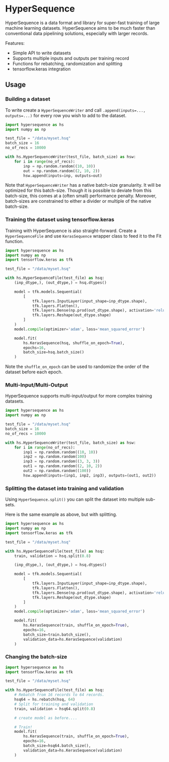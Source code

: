 HyperSequence
============
HyperSequence is a data format and library for super-fast training of large machine learning datasets. HyperSequence aims to be much faster than conventional data pipelining solutions, especially with larger records.

Features:
 * Simple API to write datasets
 * Supports multiple inputs and outputs per training record
 * Functions for rebatching, randomization and splitting
 * tensorflow.keras integration


Usage
-----
### Building a dataset
To write create a `HyperSequenceWriter` and call `.append(inputs=..., outputs=...)` for every row you wish to add to the dataset.

```python
import hypersequence as hs
import numpy as np

test_file = "/data/myset.hsq"
batch_size = 16
no_of_recs = 10000

with hs.HyperSequenceWriter(test_file, batch_size) as hsw:
    for i in range(no_of_recs):
        inp = np.random.random((10, 10))
        out = np.random.random((2, 10, 2))
        hsw.append(inputs=inp, outputs=out)
```
Note that `HyperSequenceWriter` has a native batch-size granularity. It will be optimized for this batch-size. Though it is possible to deviate from this batch-size, this comes at a (often small) performance penalty. Moreover, batch-sizes are constrained to either a divider or multiple of the native batch-size.

### Training the dataset using tensorflow.keras
Training with HyperSequence is also straight-forward. Create a `HyperSequenceFile` and use `KerasSequence` wrapper class to feed it to the Fit function.

```python
import hypersequence as hs
import numpy as np
import tensorflow.keras as tfk

test_file = "/data/myset.hsq"

with hs.HyperSequenceFile(test_file) as hsq:
    (inp_dtype,), (out_dtype,) = hsq.dtypes()

    model = tfk.models.Sequential(
        [
            tfk.layers.InputLayer(input_shape=inp_dtype.shape),
            tfk.layers.Flatten(),
            tfk.layers.Dense(np.prod(out_dtype.shape), activation='relu'),
            tfk.layers.Reshape(out_dtype.shape)
        ]
    )
    model.compile(optimizer='adam', loss='mean_squared_error')

    model.fit(
        hs.KerasSequence(hsq, shuffle_on_epoch=True),
        epochs=16,
        batch_size=hsq.batch_size()
    )
```
Note the `shuffle_on_epoch` can be used to randomize the order of the dataset before each epoch.

### Multi-Input/Multi-Output
HyperSequence supports multi-input/output for more complex training datasets.

```python
import hypersequence as hs
import numpy as np

test_file = "/data/myset.hsq"
batch_size = 16
no_of_recs = 10000

with hs.HyperSequenceWriter(test_file, batch_size) as hsw:
    for i in range(no_of_recs):
        inp1 = np.random.random((10, 10))
        inp2 = np.random.random(100)
        inp3 = np.random.random((3, 3, 3))
        out1 = np.random.random((2, 10, 2))
        out2 = np.random.random((100))
        hsw.append(inputs=(inp1, inp2, inp3), outputs=(out1, out2))
```

### Splitting the dataset into training and validation
Using `HyperSequence.split()` you can split the dataset into multiple sub-sets. 

Here is the same example as above, but with splitting.

```python
import hypersequence as hs
import numpy as np
import tensorflow.keras as tfk

test_file = "/data/myset.hsq"

with hs.HyperSequenceFile(test_file) as hsq:
    train, validation = hsq.split(0.8)

    (inp_dtype,), (out_dtype,) = hsq.dtypes()

    model = tfk.models.Sequential(
        [
            tfk.layers.InputLayer(input_shape=inp_dtype.shape),
            tfk.layers.Flatten(),
            tfk.layers.Dense(np.prod(out_dtype.shape), activation='relu'),
            tfk.layers.Reshape(out_dtype.shape)
        ]
    )
    model.compile(optimizer='adam', loss='mean_squared_error')

    model.fit(
        hs.KerasSequence(train, shuffle_on_epoch=True),
        epochs=16,
        batch_size=train.batch_size(),
        validation_data=hs.KerasSequence(validation)
    )
```

### Changing the batch-size

```python
import hypersequence as hs
import tensorflow.keras as tfk

test_file = "/data/myset.hsq"

with hs.HyperSequenceFile(test_file) as hsq:
    # Rebatch from 16 records to 64 records.
    hsq64 = hs.rebatch(hsq, 64)
    # Split for training and validation
    train, validation = hsq64.split(0.8)

    # create model as before....

    # Train!
    model.fit(
        hs.KerasSequence(train, shuffle_on_epoch=True),
        epochs=16,
        batch_size=hsq64.batch_size(),
        validation_data=hs.KerasSequence(validation)
    )
```
